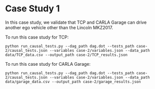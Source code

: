 # Case Study 1
In this case study, we validate that TCP and CARLA Garage can drive another ego vehicle other than the Lincoln MKZ2017.

To run this case study for TCP:
```
python run_causal_tests.py --dag_path dag.dot --tests_path case-2/causal_tests.json --variables case-2/variables.json --data_path data/TCP_data.csv --output_path case-2/TCP_results.json
```

To run this case study for CARLA Garage:
```
python run_causal_tests.py --dag_path dag.dot --tests_path case-2/causal_tests.json --variables case-2/variables.json --data_path data/garage_data.csv --output_path case-2/garage_results.json
```
